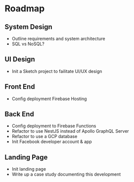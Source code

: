 # Roadmap

## System Design

- Outline requirements and system architecture
- SQL vs NoSQL?

## UI Design

- Init a Sketch project to failitate UI/UX design

## Front End

- Config deployment Firebase Hosting

## Back End

- Config deployment to Firebase Functions
- Refactor to use NestJS instead of Apollo GraphQL Server
- Refactor to use a GCP database
- Init Facebook developer account & app

## Landing Page

- Init landing page
- Write up a case study documenting this development
